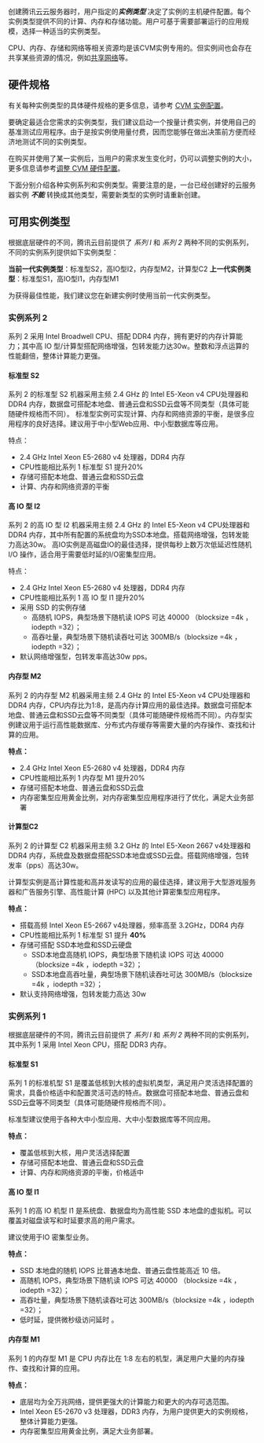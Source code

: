 创建腾讯云云服务器时，用户指定的***实例类型*** 决定了实例的主机硬件配置。每个实例类型提供不同的计算、内存和存储功能。用户可基于需要部署运行的应用规模，选择一种适当的实例类型。

CPU、内存、存储和网络等相关资源均是该CVM实例专用的。但实例间也会存在共享某些资源的情况，例如[共享网络](https://cloud.tencent.com/doc/product/213/509#2.-.E5.85.B1.E4.BA.AB.E7.BD.91.E7.BB.9C)等。

## 硬件规格
有关每种实例类型的具体硬件规格的更多信息，请参考 [CVM 实例配置](https://cloud.tencent.com/doc/product/213/2177)。

要确定最适合您需求的实例类型，我们建议启动一个按量计费实例，并使用自己的基准测试应用程序。由于是按实例使用量付费，因而您能够在做出决策前方便而经济地测试不同的实例类型。

在购买并使用了某一实例后，当用户的需求发生变化时，仍可以调整实例的大小，更多信息请参考[调整 CVM 硬件配置](https://cloud.tencent.com/doc/product/213/2178)。

下面分别介绍各种实例系列和实例类型。需要注意的是，一台已经创建好的云服务器实例 ***不能*** 转换成其他类型，需要新类型的实例时请重新创建。

## 可用实例类型
根据底层硬件的不同，腾讯云目前提供了 *系列 I* 和 *系列 2* 两种不同的实例系列，不同的实例系列提供如下实例类型：

**当前一代实例类型**：标准型S2，高IO型I2，内存型M2，计算型C2
**上一代实例类型**：标准型S1，高IO型I1，内存型M1




为获得最佳性能，我们建议您在新建实例时使用当前一代实例类型。

### 实例系列 2
系列 2 采用 Intel Broadwell CPU、搭配 DDR4 内存，拥有更好的内存计算能力；其中高 IO 型/计算型搭配网络增强，包转发能力达30w。整数和浮点运算的性能翻倍，整体计算能力更强。

#### 标准型 S2
系列 2 的标准型 S2 机器采用主频 2.4 GHz 的 Intel E5-Xeon v4 CPU处理器和 DDR4 内存，数据盘可搭配本地盘、普通云盘和SSD云盘等不同类型（具体可能随硬件规格而不同）。
标准型实例可实现计算、内存和网络资源的平衡，是很多应用程序的良好选择。建议用于中小型Web应用、中小型数据库等应用。

特点：
- 2.4 GHz  Intel Xeon  E5-2680 v4 处理器，DDR4 内存
- CPU性能相比系列 1 标准型 S1 提升20%
- 存储可搭配本地盘、普通云盘和SSD云盘
- 计算、内存和网络资源的平衡

#### 高 IO 型 I2 
系列 2 的高 IO 型 I2 机器采用主频 2.4 GHz 的 Intel E5-Xeon v4 CPU处理器和 DDR4 内存，其中所有配置的系统盘均为SSD本地盘。搭载网络增强，包转发能力高达30w。
高IO实例是高磁盘IO的最佳选择，提供每秒上数万次低延迟性随机 I/O 操作，适合用于需要低时延的I/O密集型应用。

特点：
- 2.4 GHz  Intel Xeon  E5-2680 v4 处理器，DDR4 内存
- CPU性能相比系列 1 高 IO 型 I1 提升20%
- 采用 SSD 的实例存储
	- 高随机 IOPS，典型场景下随机读 IOPS 可达 40000 （blocksize =4k ，iodepth =32）；
	- 高吞吐量，典型场景下随机读吞吐可达 300MB/s（blocksize =4k ，iodepth =32）；
- 默认网络增强型，包转发率高达30w pps。

#### 内存型 M2
系列 2 的内存型 M2 机器采用主频 2.4 GHz 的 Intel E5-Xeon v4 CPU处理器和 DDR4 内存，CPU内存比为1:8，是高内存计算应用的最佳选择。数据盘可搭配本地盘、普通云盘和SSD云盘等不同类型（具体可能随硬件规格而不同）。
​
内存型实例建议用于运行高性能数据库、分布式内存缓存等需要大量的内存操作、查找和计算的应用。

**特点：**
- 2.4 GHz  Intel Xeon  E5-2680 v4 处理器，DDR4 内存
- CPU性能相比系列 1 内存型 M1 提升20%
- 存储可搭配本地盘、普通云盘和SSD云盘
- 内存密集型应用黄金比例，对内存密集型应用程序进行了优化，满足大业务部署

#### 计算型C2
系列 2 的计算型 C2 机器采用主频 3.2 GHz 的 Intel E5-Xeon 2667 v4处理器和 DDR4 内存，系统盘及数据盘搭配SSD本地盘或SSD云盘。搭载网络增强，包转发率（pps）高达30w。

计算型实例是高计算性能和高并发读写的应用的最佳选择，建议用于大型游戏服务器和广告服务引擎、高性能计算 (HPC) 以及其他计算密集型应用程序。

**特点：**
- 搭载高频 Intel Xeon E5-2667 v4处理器，频率高至 3.2GHz，DDR4 内存
- CPU性能相比系列 1 标准型 S1 提升  **40%**
- 存储可搭配 SSD本地盘和SSD云硬盘
	- SSD本地盘高随机 IOPS，典型场景下随机读 IOPS 可达 40000 （blocksize =4k ，iodepth =32）；
	- SSD本地盘高吞吐量，典型场景下随机读吞吐可达 300MB/s（blocksize =4k ，iodepth =32）；
- 默认支持网络增强，包转发能力高达 30w

### 实例系列 1
根据底层硬件的不同，腾讯云目前提供了 *系列 I* 和 *系列 2* 两种不同的实例系列，其中系列 1 采用 Intel Xeon CPU，搭配 DDR3 内存。

#### 标准型 S1

系列 1 的标准机型 S1 是覆盖低核到大核的虚拟机类型，满足用户灵活选择配置的需求，具备价格适中和配置灵活可选的特点。数据盘可搭配本地盘、普通云盘和SSD云盘等不同类型（具体可能随硬件规格而不同）。

标准型建议使用于各种大中小型应用、大中小型数据库等不同应用。

**特点：**
- 覆盖低核到大核，用户灵活选择配置
- 存储可搭配本地盘、普通云盘和SSD云盘
- 计算、内存和网络资源的平衡，价格适中

#### 高 IO 型 I1

系列 1 的高 IO 机型 I1 是系统盘、数据盘均为高性能 SSD 本地盘的虚拟机。可以覆盖对磁盘读写和时延要求高的用户需求。

建议使用于IO 密集型业务。

**特点：**
-  SSD 本地盘的随机 IOPS 比普通本地盘、普通云盘性能高近 10 倍。
 - 高随机 IOPS，典型场景下随机读 IOPS 可达 40000 （blocksize =4k ，iodepth =32）；
 - 高吞吐量，典型场景下随机读吞吐可达 300MB/s（blocksize =4k ，iodepth =32）；
- 低时延，提供微秒级访问延时 。

#### 内存型 M1

系列 1 的内存型 M1 是 CPU 内存比在 1:8 左右的机型，满足用户大量的内存操作、查找和计算的应用。

**特点：**
- 底层均为全万兆网络，提供更强大的计算能力和更大的内存可选范围。
- Intel Xeon E5-2670 v3 处理器，DDR3  内存，为用户提供更大的实例规格，整体计算能力更强。
- 内存密集型应用黄金比例，满足大业务部署。